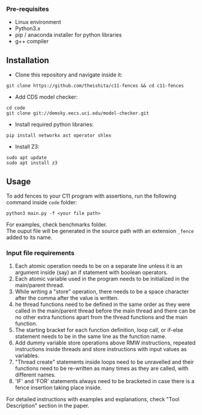 ### Pre-requisites
* Linux environment
* Python3.x
* pip / anaconda installer for python libraries
* g++ compiler

## Installation
* Clone this repository and navigate inside it:
```
git clone https://github.com/theishita/c11-fences && cd c11-fences
```
* Add CDS model checker:
```
cd code
git clone git://demsky.eecs.uci.edu/model-checker.git
```
* Install required python libraries:<br/>
```
pip install networkx ast operator shlex
```
* Install Z3:<br/>
```
sudo apt update
sudo apt install z3
```

## Usage
To add fences to your C11 program with assertions, run the following command inside `code` folder:<br />
```
python3 main.py -f <your file path>
```
For examples, check benchmarks folder. <br />
The ouput file will be generated in the source path with an extension `_fence` added to its name.

### Input file requirements
1. Each atomic operation needs to be on a separate line unless it is an argument inside (say) an if statement with boolean operators.
2. Each atomic variable used in the program needs to be initialized in the main/parent thread.
3. While writing a "store" operation, there needs to be a space character after the comma after the value is written.
4. he thread functions need to be defined in the same order as they were called in the main/parent thread before the main thread and there can be no other extra functions apart from the thread functions and the main function.
5. The starting bracket for each function definition, loop call, or if-else statement needs to be in the same line as the function name.
6. Add dummy variable store operations above RMW instructions, repeated instructions inside threads and store instructions with input values as variables.
7. "Thread create" statements inside loops need to be unravelled and their functions need to be re-written as many times as they are called, with different names.
8. 'IF' and 'FOR' statements always need to be bracketed in case there is a fence insertion taking place inside.

For detailed instructions with examples and explanations, check "Tool Description" section in the paper.
